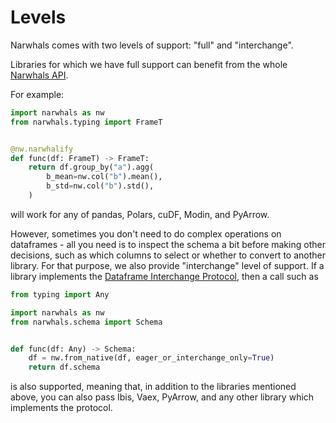 # Levels

Narwhals comes with two levels of support: "full" and "interchange".

Libraries for which we have full support can benefit from the whole
[Narwhals API](https://narwhals-dev.github.io/narwhals/api-reference/).

For example:

```python exec="1" source="above"
import narwhals as nw
from narwhals.typing import FrameT


@nw.narwhalify
def func(df: FrameT) -> FrameT:
    return df.group_by("a").agg(
        b_mean=nw.col("b").mean(),
        b_std=nw.col("b").std(),
    )
```
will work for any of pandas, Polars, cuDF, Modin, and PyArrow.

However, sometimes you don't need to do complex operations on dataframes - all you need
is to inspect the schema a bit before making other decisions, such as which columns to
select or whether to convert to another library. For that purpose, we also provide "interchange"
level of support. If a library implements the
[Dataframe Interchange Protocol](https://data-apis.org/dataframe-protocol/latest/), then
a call such as

```python exec="1" source="above"
from typing import Any

import narwhals as nw
from narwhals.schema import Schema


def func(df: Any) -> Schema:
    df = nw.from_native(df, eager_or_interchange_only=True)
    return df.schema
```
is also supported, meaning that, in addition to the libraries mentioned above, you can
also pass Ibis, Vaex, PyArrow, and any other library which implements the protocol.
